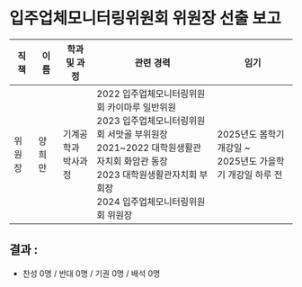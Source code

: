 입주업체모니터링위원회 위원장 선출 보고
===

| 직책 | 이름 | 학과 및 과정 | 관련 경력 | 임기 |
|---|---|---|---|---|
| 위원장 | 양희만 |기계공학과  <br> 박사과정 | 2022 입주업체모니터링위원회 카이마루 일반위원 <br> 2023 입주업체모니터링위원회 서맛골 부위원장  <br> 2021~2022 대학원생활관자치회 화암관 동장  <br> 2023 대학원생활관자치회 부회장  <br> 2024 입주업체모니터링위원회 위원장 | 2025년도 봄학기 개강일 ~  <br> 2025년도 가을학기 개강일 하루 전 | 

## 결과 :
- 찬성 0명 / 반대 0명 / 기권 0명 / 배석 0명
